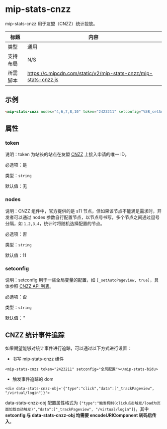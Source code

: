 # mip-stats-cnzz

mip-stats-cnzz 用于友盟（CNZZ）统计投放。

标题|内容
----|----
类型|通用
支持布局|N/S
所需脚本|https://c.mipcdn.com/static/v2/mip-stats-cnzz/mip-stats-cnzz.js

## 示例

```html
<mip-stats-cnzz nodes="4,6,7,8,10" token="2423211" setconfig="%5B_setAutoPageview%2C%20true%5D"></mip-stats-cnzz>
```

## 属性

### token

说明：token 为站长的站点在友盟 [CNZZ](http://open.cnzz.com) 上接入申请的唯一 ID。

必选项：是

类型：`string`

默认值：无

### nodes

说明：CNZZ 组件中，官方提供的是 s11 节点，但如果该节点不能满足需求时，开发者可以通过 nodes 参数自行配置节点，以节点号书写，多个节点之间通过逗号分隔，如 `1,2,3,4`，统计时将随机选择配置的节点。

必选项：否

类型：`string`

默认值：11

### setconfig

说明：setconfig 用于一些全局变量的配置，如 `[_setAutoPageview, true]`，具体参照 [CNZZ API 列表](http://open.cnzz.com/a/api/apilist/)。

必选项：否

类型：`string`

默认值：''

## CNZZ 统计事件追踪

如果期望能够对统计事件进行追踪，可以通过以下方式进行设置：

- 书写 mip-stats-cnzz 组件

`<mip-stats-cnzz token="2423211" setconfig="全局配置"></mip-stats-bidu>`

- 触发事件追踪的 dom

`<div data-stats-cnzz-obj='{"type":"click","data":["_trackPageview", "/virtual/login"]}'>`

data-stats-cnzz-obj 配置属性格式为 `{"type":"触发机制(click点击触发/load为页面加载自动触发)","data":["_trackPageview", "/virtual/login"]}`，其中 **setconfig 与 data-stats-cnzz-obj 均需要 encodeURIComponent 转码后传入**。
